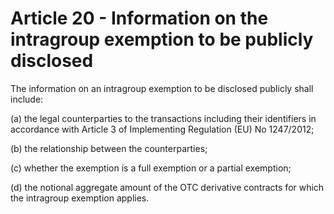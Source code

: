 # Article 20 - Information on the intragroup exemption to be publicly disclosed


The information on an intragroup exemption to be disclosed publicly shall include:

(a) the legal counterparties to the transactions including their identifiers in accordance with Article 3 of Implementing Regulation (EU) No 1247/2012;

(b) the relationship between the counterparties;

(c) whether the exemption is a full exemption or a partial exemption;

(d) the notional aggregate amount of the OTC derivative contracts for which the intragroup exemption applies.
